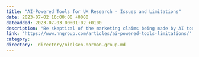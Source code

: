 ```yaml
---
title: "AI-Powered Tools for UX Research - Issues and Limitations"
date: 2023-07-02 16:00:00 +0000
dateadded: 2023-07-03 00:01:02 +0100
description: "Be skeptical of the marketing claims being made by AI tools designed for UX researchers. Many of these systems are not able to do everything they claim."
link: "https://www.nngroup.com/articles/ai-powered-tools-limitations/"
category:
directory: _directory/nielsen-norman-group.md
---
```

